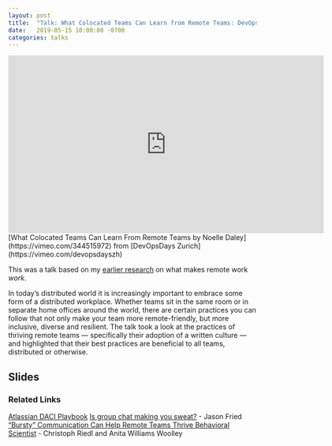 ```yaml
---
layout: post
title:  "Talk: What Colocated Teams Can Learn from Remote Teams: DevOps Day Zurich 2019"
date:   2019-05-15 10:00:00 -0700
categories: talks
---
```


<iframe src="https://player.vimeo.com/video/344515972" width="640" height="360" frameborder="0" allow="autoplay; fullscreen" allowfullscreen></iframe>
[What Colocated Teams Can Learn From Remote Teams by Noelle Daley](https://vimeo.com/344515972) from [DevOpsDays Zurich](https://vimeo.com/devopsdayszh)

This was a talk based on my [earlier research](https://medium.com/@elnoelle/what-colocated-teams-can-learn-from-remote-teams-f48bb4a708d1) on what makes remote work _work_. 

In today’s distributed world it is increasingly important to embrace some form of a distributed workplace. Whether teams sit in the same room or in separate home offices around the world, there are certain practices you can follow that not only make your team more remote-friendly, but more inclusive, diverse and resilient. The talk took a look at the practices of thriving remote teams — specifically their adoption of a written culture — and highlighted that their best practices are beneficial to all teams, distributed or otherwise.

## Slides

<script async class="speakerdeck-embed" data-id="2c3d32afc2aa405d87cc1550e9d62b77" data-ratio="1.77777777777778" src="//speakerdeck.com/assets/embed.js"></script>

### Related Links
[Atlassian DACI Playbook](https://www.atlassian.com/team-playbook/plays/daci)
[Is group chat making you sweat?](https://m.signalvnoise.com/is-group-chat-making-you-sweat/) - Jason Fried
[“Bursty” Communication Can Help Remote Teams Thrive Behavioral Scientist](https://behavioralscientist.org/bursty-communication-can-help-remote-teams-thrive/) - Christoph Riedl and Anita Williams Woolley
